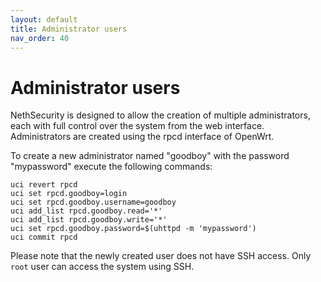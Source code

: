 ```yaml
---
layout: default
title: Administrator users
nav_order: 40
---
```


# Administrator users

NethSecurity is designed to allow the creation of multiple administrators, each with full control over the system
from the web interface.
Administrators are created using the rpcd interface of OpenWrt. 

To create a new administrator named "goodboy" with the password "mypassword" execute the following commands:
```shell
uci revert rpcd
uci set rpcd.goodboy=login
uci set rpcd.goodboy.username=goodboy
uci add_list rpcd.goodboy.read='*'
uci add_list rpcd.goodboy.write='*'
uci set rpcd.goodboy.password=$(uhttpd -m 'mypassword')
uci commit rpcd
```

Please note that the newly created user does not have SSH access.
Only `root` user can access the system using SSH.
